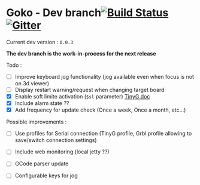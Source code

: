 # Goko - Dev branch[![Build Status](https://travis-ci.org/cncgoko/Goko.svg?branch=dev)](https://travis-ci.org/cncgoko/Goko)  [![Gitter](https://badges.gitter.im/Join%20Chat.svg)](https://gitter.im/cncgoko/Goko?utm_source=badge&utm_medium=badge&utm_campaign=pr-badge&utm_content=body_badge)

Current dev version  : ```0.0.3```

 **The dev  branch is the work-in-process for the next release**

Todo :
- [ ] Improve keyboard jog functionality (jog available even when focus is not on 3d viewer)
- [ ] Display restart warning/request when changing target board
- [x] Enable soft limite activation (```$sl``` parameter) [TinyG doc](https://github.com/synthetos/TinyG/wiki/Homing-and-Limits-Setup-and-Troubleshooting#soft-and-hard-limits---how-its-supposed-to-work)
- [x] Include alarm state ??
- [x] Add frequency for update check (Once a week, Once a month, etc...)

Possible improvements :
- [ ] Use profiles for Serial connection (TinyG profile, Grbl profile allowing to save/switch connection settings)
- [ ] Include web monitoring (local jetty ??)
- [ ] GCode parser update  
- [ ] Configurable keys for jog

